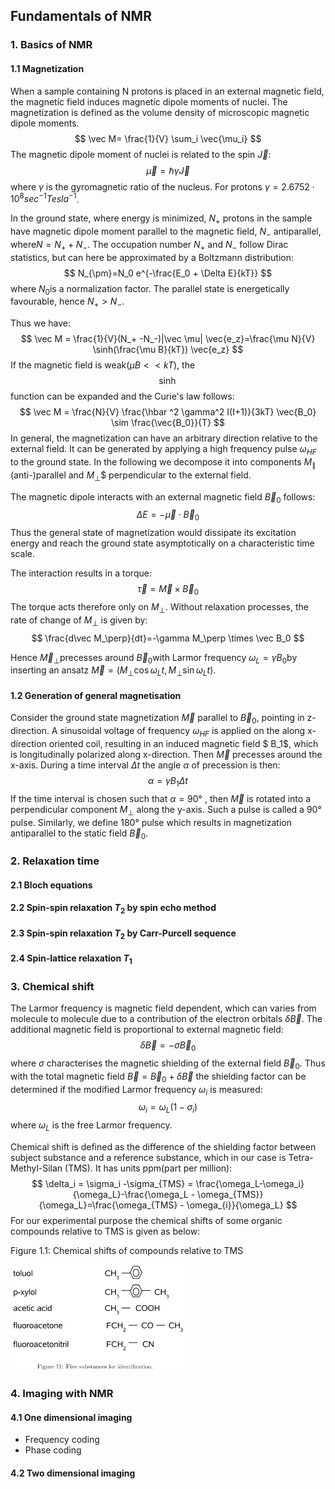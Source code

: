 ## Fundamentals of NMR

### 1. Basics of NMR

#### 1.1 Magnetization

When a sample containing N protons is placed in an external magnetic field, the magnetic field induces magnetic dipole moments of nuclei. The magnetization is defined as the volume density of microscopic magnetic dipole moments. 
$$
\vec M= \frac{1}{V} \sum_i \vec{\mu_i}
$$
The magnetic dipole moment of nuclei is related to the spin $\vec J$:
$$
\vec \mu = \hbar \gamma \vec J
$$
where $\gamma$ is the gyromagnetic ratio of the nucleus. For protons $\gamma = 2.6752 \cdot 10^8 sec^{-1}Tesla^{-1}$.

In the ground state, where energy is minimized, $N_+$ protons in the sample have magnetic dipole moment parallel to the magnetic field, $N_-$ antiparallel, where ​$N=N_+ + N_-$. The occupation number ​$N_+$ and $N_-$ follow Dirac statistics, but can here be approximated by a Boltzmann distribution:
$$
N_{\pm}=N_0 e^{-\frac{E_0 + \Delta E}{kT}}
$$
where $N_0​$ is a normalization factor. The parallel state is energetically favourable, hence $N_+ > N_-​$. 

Thus we have: 
$$
\vec M = \frac{1}{V}(N_+ -N_-)|\vec \mu| \vec{e_z}=\frac{\mu N}{V} \sinh(\frac{\mu B}{kT}) \vec{e_z}
$$
If the magnetic field is weak($\mu B << kT​$), the $$\sinh​$$ function can be expanded and the Curie's law follows:
$$
\vec M = \frac{N}{V} \frac{\hbar ^2 \gamma^2 I(I+1)}{3kT} \vec{B_0} \sim \frac{\vec{B_0}}{T}
$$
In general, the magnetization can have an arbitrary direction relative to the external field. It can be generated by applying a high frequency pulse $\omega_{HF}$ to the ground state. In the following we decompose it into components $M_{\parallel}$ (anti-)parallel and $M_{\perp}$$ perpendicular to the external field. 

The magnetic dipole interacts with an external magnetic field $\vec B_0​$ follows:
$$
\Delta E = - \vec \mu \cdot \vec B_0
$$
Thus the general state of magnetization would dissipate its excitation energy and reach the ground state asymptotically on a characteristic time scale.

The interaction results in a torque:
$$
\vec \tau = \vec M \times \vec B_0
$$
The torque acts therefore only on $M_{\perp}$.  Without relaxation processes, the rate of change of $M_{\perp}$ is given by:
$$
\frac{d\vec M_\perp}{dt}=-\gamma M_\perp \times \vec B_0
$$

Hence $\vec M_{\perp}​$ precesses around $\vec B_0​$ with Larmor frequency $\omega_L = \gamma B_0 ​$ by inserting an ansatz $\vec M=(M_{\perp} \cos{\omega_L t}, M_{\perp} \sin{\omega_L t})​$. 

#### 1.2 Generation of general magnetisation

Consider the ground state magnetization $\vec M$ parallel to $\vec B_0$, pointing in z-direction. A sinusoidal voltage of frequency $\omega_{HF}$ is applied on the along x-direction oriented coil, resulting in an induced magnetic field $ B_1$, which is longitudinally polarized along x-direction. Then $\vec M$ precesses around the x-axis. During a time interval $\Delta t$ the angle $\alpha$ of precession is then:
$$
\alpha = \gamma B_1 \Delta t
$$
If the time interval is chosen such that $\alpha = 90°$ , then $\vec M$ is rotated into a perpendicular component $M_{\perp}$ along the y-axis. Such a pulse is called a 90° pulse. Similarly, we define 180° pulse which results in magnetization antiparallel to the static field $\vec B_0$.

### 2. Relaxation time

#### 2.1 Bloch equations



#### 2.2 Spin-spin relaxation $T_2$ by spin echo method

#### 2.3 Spin-spin relaxation $T_2$ by Carr-Purcell sequence

#### 2.4 Spin-lattice relaxation $T_1$



### 3. Chemical shift

The Larmor frequency is magnetic field dependent, which can varies from molecule to molecule due to a contribution of the electron orbitals $\delta \vec B​$. The additional magnetic field is proportional to external magnetic field:
$$
\delta \vec B = -\sigma \vec B_0
$$
where $\sigma$ characterises the magnetic shielding of the external field $\vec B_0$. Thus with the total magnetic field $\vec B = \vec B_0 + \delta \vec B$ the shielding factor can be determined if the modified Larmor frequency $\omega_i$ is measured:
$$
\omega_i = \omega_L (1-\sigma_i)
$$
where $\omega_L$ is the free Larmor frequency. 

Chemical shift is defined as the difference of the shielding factor between subject substance and a reference substance, which in our case is Tetra-Methyl-Silan (TMS). It has units ppm(part per million):
$$
\delta_i = \sigma_i -\sigma_{TMS} = \frac{\omega_L-\omega_i}{\omega_L}-\frac{\omega_L - \omega_{TMS}}{\omega_L}=\frac{\omega_{TMS} - \omega_{i}}{\omega_L}
$$
For our experimental purpose the chemical shifts of some organic compounds relative to TMS is given as below:

Figure 1.1: Chemical shifts of compounds relative to TMS

<img src="https://github.com/anananlyjlyj/physics-FP-Uni-HD/blob/master/F61%20Nuclear%20Magnetic%20Resonance/substances.png" width="280" height="170">

### 4. Imaging with NMR

#### 4.1 One dimensional imaging 

* Frequency coding
* Phase coding

#### 4.2 Two dimensional imaging



